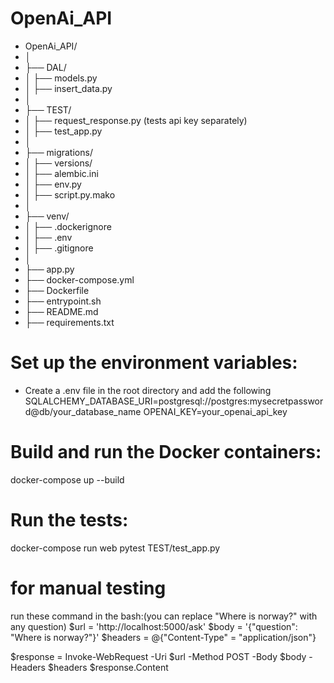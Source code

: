 # OpenAi_API


* OpenAi_API/
* │
* ├── DAL/
* │   ├── models.py
* │   ├── insert_data.py
* │
* ├── TEST/
* │   ├── request_response.py (tests api key separately)
* │   ├── test_app.py
* │
* ├── migrations/
* │   ├── versions/
* │   ├── alembic.ini
* │   ├── env.py
* │   ├── script.py.mako
* │
* ├── venv/
* │   ├── .dockerignore
* │   ├── .env
* │   ├── .gitignore
* │
* ├── app.py
* ├── docker-compose.yml
* ├── Dockerfile
* ├── entrypoint.sh
* ├── README.md
* ├── requirements.txt





# Set up the environment variables:
* Create a .env file in the root directory and add the following
SQLALCHEMY_DATABASE_URI=postgresql://postgres:mysecretpassword@db/your_database_name
OPENAI_KEY=your_openai_api_key


# Build and run the Docker containers:
docker-compose up --build

# Run the tests:
docker-compose run web pytest TEST/test_app.py

# for manual testing
run these command in the bash:(you can replace "Where is norway?" with any question)
$url = 'http://localhost:5000/ask'
$body = '{"question": "Where is norway?"}'
$headers = @{"Content-Type" = "application/json"}

$response = Invoke-WebRequest -Uri $url -Method POST -Body $body -Headers $headers
$response.Content

